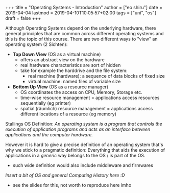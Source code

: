 +++
title = "Operating Systems - Introduction"
author = ["eo shiru"]
date = 2019-04-04
lastmod = 2019-04-10T10:05:57+02:00
tags = ["uni", "os"]
draft = false
+++

Although Operating Systems depend on the underlying hardware, there general principles that are common across different operating systems and this is the topic of this course. There are two different ways to "view" an operating system (2 Sichten):

-   **Top Down View** (OS as a virtual machine)
    -   offers an abstract view on the hardware
    -   real hardware characteristics are sort of hidden
    -   take for example the harddrive and the file system:
        -   real machine (hardware): a sequence of data blocks of fixed size
        -   virtual machine: named files of variable size
-   **Bottom Up View** (OS as a resource manager)
    -   OS coordinates the access on CPU, Memory, Storage etc.
    -   time-wise resource management = applications access resources sequentially (eg printer)
    -   spatial (räumlich) resource management = applications access different locations of a resource (eg memory)

Stallings OS Definition: _An operating system is a program that controls the execution of application programs and acts as an interface between applications and the computer hardware._

However it is hard to give a precise definition of an operating system that's why we stick to a pragmatic definition: Everything that aids the execution of applications in a _generic_ way belongs to the OS / is part of the OS.

-   such wide definition would also include middleware and firmwares

_Insert a bit of OS and general Computing History here :D_

-   see the slides for this, not worth to reproduce here imho
